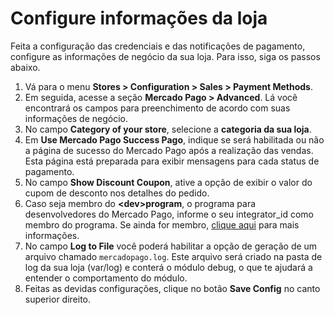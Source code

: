 # Configure informações da loja
 
Feita a configuração das credenciais e das notificações de pagamento, configure as informações de negócio da sua loja. Para isso, siga os passos abaixo.

1. Vá para o menu **Stores > Configuration > Sales > Payment Methods**.
2. Em seguida, acesse a seção **Mercado Pago > Advanced**. Lá você encontrará os campos para preenchimento de acordo com suas informações de negócio.
3. No campo **Category of your store**, selecione a **categoria da sua loja**.
4. Em **Use Mercado Pago Success Pago**, indique se será habilitada ou não a página de sucesso do Mercado Pago após a realização das vendas. Esta página está preparada para exibir mensagens para cada status de pagamento.
5. No campo **Show Discount Coupon**, ative a opção de exibir o valor do cupom de desconto nos detalhes do pedido.
6. Caso seja membro do **&lt;dev&gt;program**, o programa para desenvolvedores do Mercado Pago, informe o seu integrator_id como membro do programa. Se ainda for membro, [clique aqui](https://www.mercadopago[FAKER][URL][DOMAIN]/developers/pt/developer-program) para mais informações. 
7. No campo **Log to File** você poderá habilitar a opção de geração de um arquivo chamado `mercadopago.log`. Este arquivo será criado na pasta de log da sua loja (var/log) e conterá o módulo debug, o que te ajudará a entender o comportamento do módulo.
8. Feitas as devidas configurações, clique no botão **Save Config** no canto superior direito.

